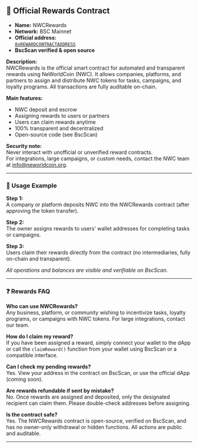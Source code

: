 ## 🏅 Official Rewards Contract

- **Name:** NWCRewards
- **Network:** BSC Mainnet
- **Official address:**  
  [`0xREWARDCONTRACTADDRESS`](https://bscscan.com/address/0xREWARDCONTRACTADDRESS)
- **BscScan verified & open source**

**Description:**  
NWCRewards is the official smart contract for automated and transparent rewards using NeWorldCoin (NWC). It allows companies, platforms, and partners to assign and distribute NWC tokens for tasks, campaigns, and loyalty programs. All transactions are fully auditable on-chain.

**Main features:**  
- NWC deposit and escrow  
- Assigning rewards to users or partners  
- Users can claim rewards anytime  
- 100% transparent and decentralized  
- Open-source code (see BscScan)

**Security note:**  
Never interact with unofficial or unverified reward contracts.  
For integrations, large campaigns, or custom needs, contact the NWC team at [info@neworldcoin.org](mailto:info@neworldcoin.org).

---

### 🔗 Usage Example

**Step 1:**  
A company or platform deposits NWC into the NWCRewards contract (after approving the token transfer).

**Step 2:**  
The owner assigns rewards to users' wallet addresses for completing tasks or campaigns.

**Step 3:**  
Users claim their rewards directly from the contract (no intermediaries, fully on-chain and transparent).

*All operations and balances are visible and verifiable on BscScan.*

---

### ❓ Rewards FAQ

**Who can use NWCRewards?**  
Any business, platform, or community wishing to incentivize tasks, loyalty programs, or campaigns with NWC tokens. For large integrations, contact our team.

**How do I claim my reward?**  
If you have been assigned a reward, simply connect your wallet to the dApp or call the `claimReward()` function from your wallet using BscScan or a compatible interface.

**Can I check my pending rewards?**  
Yes. View your address in the contract on BscScan, or use the official dApp (coming soon).

**Are rewards refundable if sent by mistake?**  
No. Once rewards are assigned and deposited, only the designated recipient can claim them. Please double-check addresses before assigning.

**Is the contract safe?**  
Yes. The NWCRewards contract is open-source, verified on BscScan, and has no owner-only withdrawal or hidden functions. All actions are public and auditable.

---

